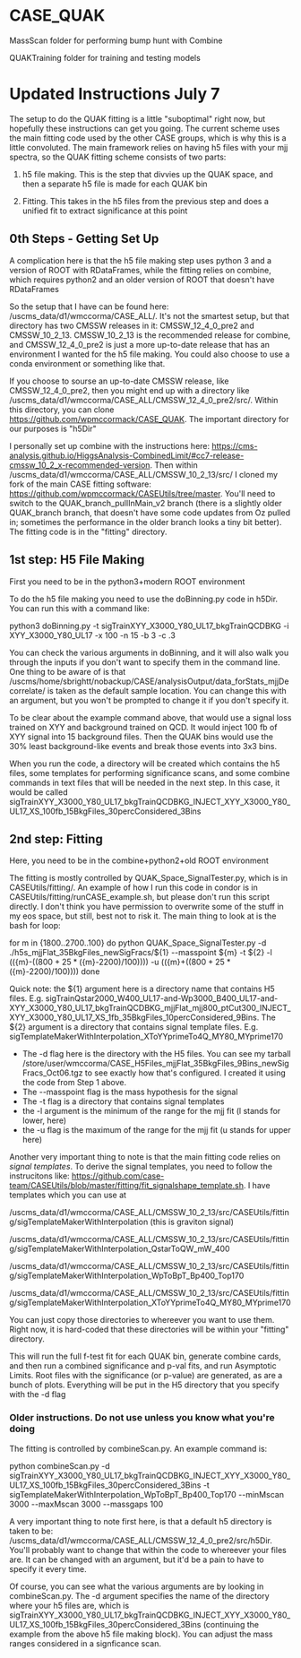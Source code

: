# CASE_QUAK

MassScan folder for performing bump hunt with Combine

QUAKTraining folder for training and testing models


# Updated Instructions July 7

The setup to do the QUAK fitting is a little "suboptimal" right now, but hopefully these instructions can get you going.  The current scheme uses the main fitting code used by the other CASE groups, which is why this is a little convoluted.  The main framework relies on having h5 files with your mjj spectra, so the QUAK fitting scheme consists of two parts:

1. h5 file making.  This is the step that divvies up the QUAK space, and then a separate h5 file is made for each QUAK bin

2. Fitting.  This takes in the h5 files from the previous step and does a unified fit to extract significance at this point

## 0th Steps - Getting Set Up

A complication here is that the h5 file making step uses python 3 and a version of ROOT with RDataFrames, while the fitting relies on combine, which requires python2 and an older version of ROOT that doesn't have RDataFrames

So the setup that I have can be found here: /uscms_data/d1/wmccorma/CASE_ALL/.  It's not the smartest setup, but that directory has two CMSSW releases in it: CMSSW_12_4_0_pre2 and CMSSW_10_2_13.  CMSSW_10_2_13 is the recommended release for combine, and CMSSW_12_4_0_pre2 is just a more up-to-date release that has an environment I wanted for the h5 file making.  You could also choose to use a conda environment or something like that.

If you choose to sourse an up-to-date CMSSW release, like CMSSW_12_4_0_pre2, then you might end up with a directory like /uscms_data/d1/wmccorma/CASE_ALL/CMSSW_12_4_0_pre2/src/.  Within this directory, you can clone https://github.com/wpmccormack/CASE_QUAK.  The important directory for our purposes is "h5Dir"

I personally set up combine with the instructions here: https://cms-analysis.github.io/HiggsAnalysis-CombinedLimit/#cc7-release-cmssw_10_2_x-recommended-version.  Then within /uscms_data/d1/wmccorma/CASE_ALL/CMSSW_10_2_13/src/ I cloned my fork of the main CASE fitting software: https://github.com/wpmccormack/CASEUtils/tree/master.  You'll need to switch to the QUAK_branch_pullInMain_v2 branch (there is a slightly older QUAK_branch branch, that doesn't have some code updates from Oz pulled in; sometimes the performance in the older branch looks a tiny bit better).  The fitting code is in the "fitting" directory.


## 1st step: H5 File Making

First you need to be in the python3+modern ROOT environment

To do the h5 file making you need to use the doBinning.py code in h5Dir.  You can run this with a command like:

python3 doBinning.py -t sigTrainXYY_X3000_Y80_UL17_bkgTrainQCDBKG -i XYY_X3000_Y80_UL17 -x 100 -n 15 -b 3 -c .3

You can check the various arguments in doBinning, and it will also walk you through the inputs if you don't want to specify them in the command line.  One thing to be aware of is that /uscms/home/sbrightt/nobackup/CASE/analysisOutput/data_forStats_mjjDecorrelate/ is taken as the default sample location.  You can change this with an argument, but you won't be prompted to change it if you don't specify it.

To be clear about the example command above, that would use a signal loss trained on XYY and background trained on QCD.  It would inject 100 fb of XYY signal into 15 background files.  Then the QUAK bins would use the 30% least background-like events and break those events into 3x3 bins.

When you run the code, a directory will be created which contains the h5 files, some templates for performing significance scans, and some combine commands in text files that will be needed in the next step.  In this case, it would be called sigTrainXYY_X3000_Y80_UL17_bkgTrainQCDBKG_INJECT_XYY_X3000_Y80_UL17_XS_100fb_15BkgFiles_30percConsidered_3Bins

## 2nd step: Fitting

Here, you need to be in the combine+python2+old ROOT environment

The fitting is mostly controlled by QUAK_Space_SignalTester.py, which is in CASEUtils/fitting/.  An example of how I run this code in condor is in CASEUtils/fitting/runCASE_example.sh, but please don't run this script directly.  I don't think you have permission to overwrite some of the stuff in my eos space, but still, best not to risk it.  The main thing to look at is the bash for loop:

for m in {1800..2700..100}
do
    python QUAK_Space_SignalTester.py -d ./h5s_mjjFlat_35BkgFiles_newSigFracs/${1} --masspoint ${m} -t ${2} -l $((${m}-$((800+25*(${m}-2200)/100)))) -u $((${m}+$((800+25*(${m}-2200)/100))))
done

Quick note: the ${1} argument here is a directory name that contains H5 files.  E.g. sigTrainQstar2000_W400_UL17-and-Wp3000_B400_UL17-and-XYY_X3000_Y80_UL17_bkgTrainQCDBKG_mjjFlat_mjj800_ptCut300_INJECT_XYY_X3000_Y80_UL17_XS_1fb_35BkgFiles_10percConsidered_9Bins.  The ${2} argument is a directory that contains signal template files.  E.g. sigTemplateMakerWithInterpolation_XToYYprimeTo4Q_MY80_MYprime170

 - The -d flag here is the directory with the H5 files.  You can see my tarball /store/user/wmccorma/CASE_H5Files_mjjFlat_35BkgFiles_9Bins_newSigFracs_Oct06.tgz to see exactly how that's configured.  I created it using the code from Step 1 above.
 - The --masspoint flag is the mass hypothesis for the signal
 - The -t flag is a directory that contains signal templates
 - the -l argument is the minimum of the range for the mjj fit (l stands for lower, here)
 - the -u flag is the maximum of the range for the mjj fit (u stands for upper here)

Another very important thing to note is that the main fitting code relies on *signal templates*.  To derive the signal templates, you need to follow the instrucitons like: https://github.com/case-team/CASEUtils/blob/master/fitting/fit_signalshape_template.sh.  I have templates which you can use at

/uscms_data/d1/wmccorma/CASE_ALL/CMSSW_10_2_13/src/CASEUtils/fitting/sigTemplateMakerWithInterpolation (this is graviton signal)

/uscms_data/d1/wmccorma/CASE_ALL/CMSSW_10_2_13/src/CASEUtils/fitting/sigTemplateMakerWithInterpolation_QstarToQW_mW_400

/uscms_data/d1/wmccorma/CASE_ALL/CMSSW_10_2_13/src/CASEUtils/fitting/sigTemplateMakerWithInterpolation_WpToBpT_Bp400_Top170

/uscms_data/d1/wmccorma/CASE_ALL/CMSSW_10_2_13/src/CASEUtils/fitting/sigTemplateMakerWithInterpolation_XToYYprimeTo4Q_MY80_MYprime170

You can just copy those directories to whereever you want to use them.  Right now, it is hard-coded that these directories will be within your "fitting" directory.

This will run the full f-test fit for each QUAK bin, generate combine cards, and then run a combined significance and p-val fits, and run Asymptotic Limits.  Root files with the significance (or p-value) are generated, as are a bunch of plots.  Everything will be put in the H5 directory that you specify with the -d flag


### Older instructions.  Do not use unless you know what you're doing

The fitting is controlled by combineScan.py.  An example command is:

python combineScan.py -d sigTrainXYY_X3000_Y80_UL17_bkgTrainQCDBKG_INJECT_XYY_X3000_Y80_UL17_XS_100fb_15BkgFiles_30percConsidered_3Bins -t sigTemplateMakerWithInterpolation_WpToBpT_Bp400_Top170 --minMscan 3000 --maxMscan 3000 --massgaps 100

A very important thing to note first here, is that a default h5 directory is taken to be: /uscms_data/d1/wmccorma/CASE_ALL/CMSSW_12_4_0_pre2/src/h5Dir.  You'll probably want to change that within the code to whereever your files are.  It can be changed with an argument, but it'd be a pain to have to specify it every time.

Of course, you can see what the various arguments are by looking in combineScan.py.  The -d argument specifies the name of the directory where your h5 files are, which is sigTrainXYY_X3000_Y80_UL17_bkgTrainQCDBKG_INJECT_XYY_X3000_Y80_UL17_XS_100fb_15BkgFiles_30percConsidered_3Bins (continuing the example from the above h5 file making block).  You can adjust the mass ranges considered in a signficance scan.

 